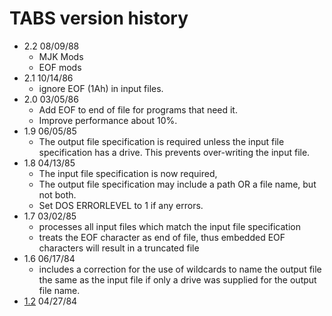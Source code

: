 # TABS version history

- 2.2 08/09/88
  - MJK Mods
  - EOF mods
- 2.1 10/14/86
  - ignore EOF (1Ah) in input files.
- 2.0 03/05/86
  - Add EOF to end of file for programs that need it.
  - Improve performance about 10%.
- 1.9 06/05/85
  - The output file specification is required unless the input file specification has a drive. This prevents over-writing the input file.
- 1.8 04/13/85
  - The input file specification is now required,
  - The output file specification may include a path OR a file name, but not both.
  - Set DOS ERRORLEVEL to 1 if any errors.
- 1.7 03/02/85
  - processes all input files which match the input file specification
  - treats the EOF character as end of file, thus embedded EOF characters will result in a truncated file
- 1.6 06/17/84
  - includes a correction for the use of wildcards to name the output file the same as the input file if only a drive was supplied for the output file name.
- [1.2](1.2) 04/27/84
